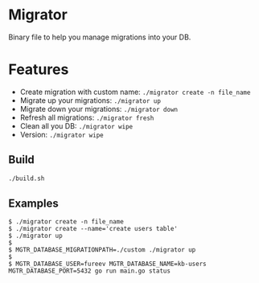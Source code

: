 # Migrator

Binary file to help you manage migrations into your DB.

# Features

- Create migration with custom name: `./migrator create -n file_name`
- Migrate up your migrations: `./migrator up`
- Migrate down your migrations: `./migrator down`
- Refresh all migrations: `./migrator fresh`
- Clean all you DB: `./migrator wipe`
- Version: `./migrator wipe`

## Build

```bash
./build.sh
```

## Examples

```
$ ./migrator create -n file_name
$ ./migrator create --name='create users table'
$ ./migrator up
$
$ MGTR_DATABASE_MIGRATIONPATH=./custom ./migrator up
$
$ MGTR_DATABASE_USER=fureev MGTR_DATABASE_NAME=kb-users MGTR_DATABASE_PORT=5432 go run main.go status 
```
